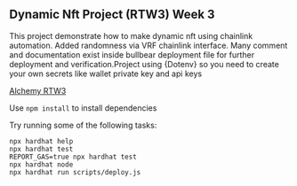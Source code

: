 ## Dynamic Nft Project (RTW3) Week 3

This project demonstrate how to make dynamic nft using chainlink automation. Added randomness via VRF chainlink interface.
Many comment and documentation exist inside bullbear deployment file for further deployment and verification.Project using {Dotenv} so you need to create your own secrets like wallet private key and api keys

[Alchemy RTW3](https://docs.alchemy.com/docs/5-connect-apis-to-your-smart-contracts-using-chainlink)

Use `npm install` to install dependencies

Try running some of the following tasks:

```shell
npx hardhat help
npx hardhat test
REPORT_GAS=true npx hardhat test
npx hardhat node
npx hardhat run scripts/deploy.js
```
